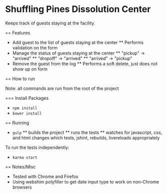 Shuffling Pines Dissolution Center
====

Keeps track of guests staying at the facility. 

== Features

* Add guest to the list of guests staying at the center
** Performs validation on the form
* Manage the status of guests staying at the center
** "pickup" -> "arrived"
** "dropoff" -> "arrived"
** "arrived" -> "pickup"
* Remove the guest from the log
** Performs a soft delete, just does not show up on form

== How to run

Note: all commands are run from the root of the project

=== Install Packages

* `npm install`
* `bower install`

== Running

* `gulp`
** builds the project
** runs the tests
** watches for javascript, css, and html changes which tests, jshint, rebuilds, livereloads appropriately

To run the tests independently:

* `karma start`

== Notes/Misc

* Tested with Chrome and Firefox
* Using webshim polyfiller to get date input type to work on non-Chrome browsers